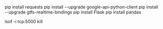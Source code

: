 pip install requests
pip install --upgrade google-api-python-client
pip install --upgrade gtfs-realtime-bindings
pip install Flask
pip install pandas


<!-- https://stackoverflow.com/questions/3855127/find-and-kill-process-locking-port-3000-on-mac -->
lsof -i tcp:5000
kill <PID>